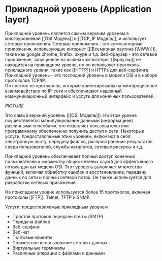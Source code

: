 # Прикладной уровень (Application layer)

Прикладной уровень является самым верхним уровнем в многоуровневой [[OSI Модель]] и [[TCP_IP Модель]], и использует сетевые приложения. Сетевые приложения - это компьютерные приложения, использующие интернет ([[Всемирная паутина (WWW)]]), такие как google chrome, firefox, skype и т.д. Веб-браузер - это сетевое приложение, запущенное на вашем компьютере. [[Браузер]] не находится на прикладном уровне, но он использует протоколы прикладного уровня, такие как [[HTTP]] и HTTPs для веб-серфинга. Прикладной уровень - это последний уровень в модели OSI и в наборе протоколов TCP/IP.  
Он состоит из протоколов, которые ориентированы на межпроцессное взаимодействие по IP-сети и обеспечивают надежный коммуникационный интерфейс и услуги для конечных пользователей.  
  
*PICTURE*  
  
Это самый верхний уровень ([[OSI Модель]]). На этом уровне осуществляется манипулирование данными (информацией) различными способами, что позволяет пользователю или программному обеспечению получить доступ к сети. Некоторые услуги, предоставляемые этим уровнем, включают в себя: электронную почту, передачу файлов, распространение результатов среди пользователей, службы каталогов, сетевые ресурсы и т.д.  
  
Прикладной уровень обеспечивает полный доступ конечных пользователей к множеству общих сетевых служб для эффективного потока данных модели OSI. Этот уровень выполняет множество функций, включая обработку ошибок и восстановление, передачу данных по сети и полный сетевой поток. Он также используется для разработки сетевых приложений.  
  
На прикладном уровне используется более 15 протоколов, включая протоколы [[FTP]], Telnet, TFTP и SNMP.

Услуги, предоставляемые прикладным уровнем

- Простой протокол передачи почты (SMTP)  
- Передача файлов  
- Веб-серфинг  
- Веб-чат  
- Почтовые клиенты  
- Совместное использование сетевых данных  
- Виртуальные терминалы  
- Различные операции с файлами и данными